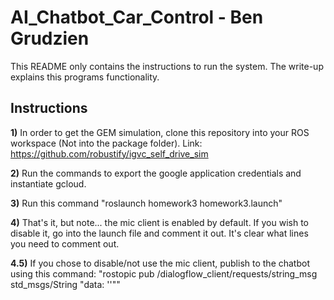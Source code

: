 # AI_Chatbot_Car_Control - Ben Grudzien

This README only contains the instructions to run the system. The write-up explains this programs functionality.

## Instructions

**1)** In order to get the GEM simulation, clone this repository into your ROS workspace (Not into the package folder). Link: https://github.com/robustify/igvc_self_drive_sim

**2)** Run the commands to export the google application credentials and instantiate gcloud.

**3)** Run this command "roslaunch homework3 homework3.launch"

**4)** That's it, but note... the mic client is enabled by default. If you wish to disable it, go into the launch file and comment it out. It's clear what lines you need to comment out.

**4.5)** If you chose to disable/not use the mic client, publish to the chatbot using this command: "rostopic pub /dialogflow_client/requests/string_msg std_msgs/String "data: ''""
